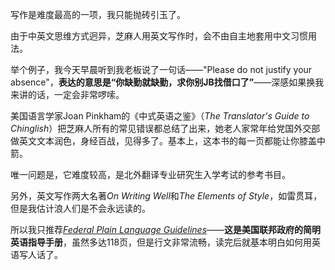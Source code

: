 写作是难度最高的一项，我只能抛砖引玉了。

由于中英文思维方式迥异，芝麻人用英文写作时，会不由自主地套用中文习惯用法。

举个例子，我今天早晨听到我老板说了一句话——"Please do not justify your absence"，**表达的意思是“你缺勤就缺勤，求你别JB找借口了”**——深感如果换我来讲的话，一定会非常啰嗦。



美国语言学家Joan Pinkham的《中式英语之鉴》（*The Translator's Guide to Chinglish*）把芝麻人所有的常见错误都总结了出来，她老人家常年给党国外交部做英文文本润色，身经百战，见得多了。基本上，这本书的每一页都能让你膝盖中箭。

唯一问题是，它难度较高，是北外翻译专业研究生入学考试的参考书目。

另外，英文写作两大名著*On Writing Well*和*The Elements of Style*，如雷贯耳，但是我估计浪人们是不会永远读的。

所以我只推荐[*Federal Plain Language Guidelines*](https://www.plainlanguage.gov/guidelines/)——**这是美国联邦政府的简明英语指导手册**，虽然多达118页，但是行文非常流畅，读完后就基本明白如何用英语写人话了。